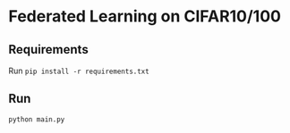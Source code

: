 # Federated Learning on CIFAR10/100

## Requirements
Run `pip install -r requirements.txt`

## Run
`python main.py`
